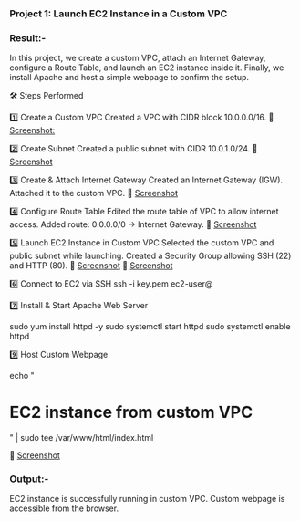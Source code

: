 ### Project 1: Launch EC2 Instance in a Custom VPC

### Result:-
In this project, we create a custom VPC, attach an Internet Gateway, configure a Route Table, and launch an EC2 instance inside it.
Finally, we install Apache and host a simple webpage to confirm the setup.

🛠 Steps Performed

1️⃣ Create a Custom VPC
Created a VPC with CIDR block 10.0.0.0/16.
📸 [Screenshot:](https://github.com/Varunkumarmaroju/Aws-Projects/raw/main/VPC%2FProjects%2FP1%2FImages%2FScreenshot%202025-08-25%20220707.png)

2️⃣ Create Subnet
Created a public subnet with CIDR 10.0.1.0/24.
📸 [Screenshot](https://github.com/Varunkumarmaroju/Aws-Projects/raw/main/VPC%2FProjects%2FP1%2FImages%2FScreenshot%202025-08-25%20220726.png)


3️⃣ Create & Attach Internet Gateway
Created an Internet Gateway (IGW).
Attached it to the custom VPC.
📸 [Screenshot](https://github.com/Varunkumarmaroju/Aws-Projects/raw/main/VPC%2FProjects%2FP1%2FImages%2FScreenshot%202025-08-25%20220743.png)

4️⃣ Configure Route Table
Edited the route table of VPC to allow internet access.
Added route: 0.0.0.0/0 → Internet Gateway.
📸 [Screenshot](https://github.com/Varunkumarmaroju/Aws-Projects/raw/main/VPC%2FProjects%2FP1%2FImages%2FScreenshot%202025-08-25%20220807.png)

5️⃣ Launch EC2 Instance in Custom VPC
Selected the custom VPC and public subnet while launching.
Created a Security Group allowing SSH (22) and HTTP (80).
📸 [Screenshot](https://github.com/Varunkumarmaroju/Aws-Projects/raw/main/VPC%2FProjects%2FP1%2FImages%2FScreenshot%202025-08-25%20220956.png)
📸 [Screenshot](https://github.com/Varunkumarmaroju/Aws-Projects/raw/main/VPC%2FProjects%2FP1%2FImages%2FScreenshot%202025-08-25%20221027.png)

6️⃣ Connect to EC2 via SSH
ssh -i key.pem ec2-user@<Public-IP>


7️⃣ Install & Start Apache Web Server

sudo yum install httpd -y
sudo systemctl start httpd
sudo systemctl enable httpd

9️⃣ Host Custom Webpage

echo "<h1>EC2 instance from custom VPC</h1>" | sudo tee /var/www/html/index.html

📸 [Screenshot](https://github.com/Varunkumarmaroju/Aws-Projects/raw/main/VPC%2FProjects%2FP1%2FImages%2FScreenshot%202025-08-25%20221042.png)

### Output:-
EC2 instance is successfully running in custom VPC.
Custom webpage is accessible from the browser.

